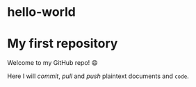 # hello-world


# My first repository

Welcome to my GitHub repo! :smile:

Here I will *commit*, _pull_ and *push* plaintext documents and `code`.    
